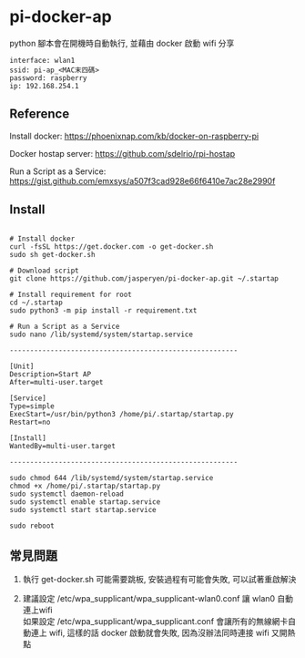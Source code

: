 # pi-docker-ap
 
 python 腳本會在開機時自動執行, 並藉由 docker 啟動 wifi 分享
 
```
interface: wlan1
ssid: pi-ap_<MAC末四碼>
password: raspberry
ip: 192.168.254.1
```

## Reference

Install docker: https://phoenixnap.com/kb/docker-on-raspberry-pi

Docker hostap server: https://github.com/sdelrio/rpi-hostap

Run a Script as a Service: https://gist.github.com/emxsys/a507f3cad928e66f6410e7ac28e2990f


## Install

```

# Install docker
curl -fsSL https://get.docker.com -o get-docker.sh
sudo sh get-docker.sh

# Download script
git clone https://github.com/jasperyen/pi-docker-ap.git ~/.startap

# Install requirement for root
cd ~/.startap
sudo python3 -m pip install -r requirement.txt

# Run a Script as a Service
sudo nano /lib/systemd/system/startap.service

--------------------------------------------------------

[Unit]
Description=Start AP
After=multi-user.target

[Service]
Type=simple
ExecStart=/usr/bin/python3 /home/pi/.startap/startap.py
Restart=no

[Install]
WantedBy=multi-user.target

--------------------------------------------------------

sudo chmod 644 /lib/systemd/system/startap.service
chmod +x /home/pi/.startap/startap.py
sudo systemctl daemon-reload
sudo systemctl enable startap.service
sudo systemctl start startap.service

sudo reboot

```

## 常見問題
1. 執行 get-docker.sh 可能需要跳板, 安裝過程有可能會失敗, 可以試著重啟解決

2. 建議設定 /etc/wpa_supplicant/wpa_supplicant-wlan0.conf 讓 wlan0 自動連上wifi<br>
如果設定 /etc/wpa_supplicant/wpa_supplicant.conf 會讓所有的無線網卡自動連上 wifi, 這樣的話 docker 啟動就會失敗, 因為沒辦法同時連接 wifi 又開熱點
